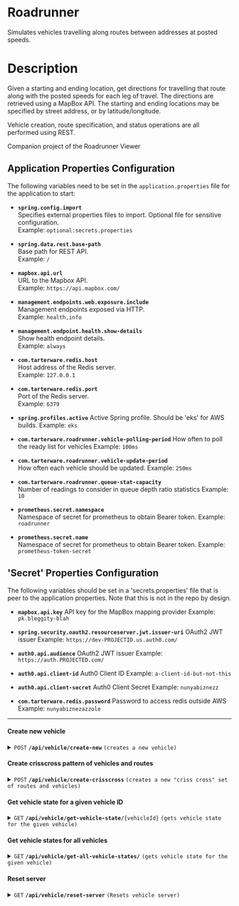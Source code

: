 # Roadrunner
Simulates vehicles travelling along routes between addresses at posted speeds.

# Description

Given a starting and ending location, get directions for travelling that route along with the posted speeds for each leg of travel.  The directions are retrieved using a MapBox API.  The starting and ending locations may be specified by street address, or by latitude/longitude.

Vehicle creation, route specification, and status operations are all performed using REST.

Companion project of the Roadrunner Viewer

## Application Properties Configuration

The following variables need to be set in the `application.properties` file for the application to start:

- **`spring.config.import`**  
  Specifies external properties files to import. Optional file for sensitive configuration.  
  Example: `optional:secrets.properties`

- **`spring.data.rest.base-path`**  
  Base path for REST API.  
  Example: `/`

- **`mapbox.api.url`**  
  URL to the Mapbox API.  
  Example: `https://api.mapbox.com/`

- **`management.endpoints.web.exposure.include`**  
  Management endpoints exposed via HTTP.  
  Example: `health,info`

- **`management.endpoint.health.show-details`**  
  Show health endpoint details.  
  Example: `always`

- **`com.tarterware.redis.host`**  
  Host address of the Redis server.  
  Example: `127.0.0.1`

- **`com.tarterware.redis.port`**  
  Port of the Redis server.  
  Example: `6379`

- **`spring.profiles.active`**
  Active Spring profile.  Should be 'eks' for AWS builds.
  Example: `eks`

- **`com.tarterware.roadrunner.vehicle-polling-period`**
  How often to poll the ready list for vehicles
  Example: `100ms`

- **`com.tarterware.roadrunner.vehicle-update-period`**  
  How often each vehicle should be updated.
  Example: `250ms`

- **`com.tarterware.roadrunner.queue-stat-capacity`**  
  Number of readings to consider in queue depth ratio statistics
  Example: `10`

- **`prometheus.secret.namespace`**  
  Namespace of secret for prometheus to obtain Bearer token.
  Example: `roadrunner`

- **`prometheus.secret.name`**  
  Namespace of secret for prometheus to obtain Bearer token.
  Example: `prometheus-token-secret`
 

## 'Secret' Properties Configuration

The following variables should be set in a 'secrets.properties' file that is peer to the application properties.  Note that this is not in the repo by design.

- **`mapbox.api.key`**
  API key for the MapBox mapping provider
  Example: `pk.bleggity-blah`

- **`spring.security.oauth2.resourceserver.jwt.issuer-uri`**
  OAuth2 JWT issuer
  Example: `https://dev-PROJECTID.us.auth0.com/`

- **`auth0.api.audience`**
  OAuth2 JWT issuer
  Example: `https://auth.PROJECTED.com/`

- **`auth0.api.client-id`**
  Auth0 Client ID
  Example: `a-client-id-but-not-this`

- **`auth0.api.client-secret`**
  Auth0 Client Secret
  Example: `nunyabiznezz`

- **`com.tarterware.redis.password`**
  Password to access redis outside AWS
  Example: `nunyabiznezazzole`


------------------------------------------------------------------------------------------

#### Create new vehicle

<details>
 <summary><code>POST</code> <code><b>/api/vehicle/create-new</b></code> <code>(creates a new vehicle)</code></summary>

##### Parameters

> | name      |  type     | data type               | description                                                           |
> |-----------|-----------|-------------------------|-----------------------------------------------------------------------|
> | None      |  required | object (JSON or YAML)   | N/A  |

##### Responses

> | http code     | content-type                      | response                                                            |
> |---------------|-----------------------------------|---------------------------------------------------------------------|
> | `201`         | `text/plain;charset=UTF-8`        | `Vehicle created successfully`                                      |
> | `400`         | `application/json`                | `{"code":"400","message":"Bad Request"}`                            |
> | `405`         | `text/html;charset=utf-8`         | None                                                                |

##### Example cURL

> ```javascript
>  curl -X POST http://localhost:8080/api/vehicle/create-new -H "Content-Type: application/json" -d "{ \"listStops\": [ { \"address1\": \"10201 White Settlement Rd\", \"city\": \"Fort Worth\", \"state\": \"TX\", \"zipCode\": \"76108\" }, { \"address1\": \"12301 Camp Bowie W Blvd\", \"city\": \"Aledo\", \"state\": \"TX\", \"zipCode\": \"76008\" } ] }"```
</details>

#### Create crisscross pattern of vehicles and routes

<details>
 <summary><code>POST</code> <code><b>/api/vehicle/create-crisscross</b></code> <code>(creates a new "criss cross" set of routes and vehicles)</code></summary>

##### Parameters

> | name      |  type     | data type               | description                                                           |
> |-----------|-----------|-------------------------|-----------------------------------------------------------------------|
> | None      |  required | object (JSON or YAML)   | N/A  |

##### Responses

> | http code     | content-type                      | response                                                            |
> |---------------|-----------------------------------|---------------------------------------------------------------------|
> | `201`         | `text/plain;charset=UTF-8`        | `Configuration created successfully`                                |
> | `400`         | `application/json`                | `{"code":"400","message":"Bad Request"}`                            |
> | `405`         | `text/html;charset=utf-8`         | None                                                                |

##### Example cURL

> ```javascript
>  curl -X POST http://localhost:8080/api/vehicle/create-crisscross -H "Content-Type: application/json" -d "{ \"degLatitude\": 32.7507, "degLongitude": -97.3286, "kmRadius": 50.0, "vehicleCount": 36 }"
</details>

#### Get vehicle state for a given vehicle ID

<details>
 <summary><code>GET</code> <code><b>/api/vehicle/get-vehicle-state/</b>{vehicleId}</code> <code>(gets vehicle state for the given vehicle)</code></summary>

##### Parameters

> | name      |  type     | data type               | description                                                           |
> |-----------|-----------|-------------------------|-----------------------------------------------------------------------|
> | vehicleId |  required | string                  | ID of vehicle to retrieve |

##### Responses

> | http code     | content-type                      | response                                                            |
> |---------------|-----------------------------------|---------------------------------------------------------------------|
> | `201`         | `text/plain;charset=UTF-8`        | `Configuration created successfully`                                |
> | `400`         | `application/json`                | `{"code":"400","message":"Bad Request"}`                            |
> | `405`         | `text/html;charset=utf-8`         | None                                                                |

##### Example cURL

> ```javascript
>  curl -X GET http://localhost:8080/api/vehicle/get-vehicle-state/create-crisscross/778afa04-2fd9-44e7-8e15-a4ccd835a608 -H "Content-Type: application/json"

</details>

#### Get vehicle states for all vehicles

<details>
 <summary><code>GET</code> <code><b>/api/vehicle/get-all-vehicle-states/</b></code> <code>(gets vehicle state for the given vehicle)</code></summary>

##### Parameters

> | name      |  type     | data type               | description                                                           |
> |-----------|-----------|-------------------------|-----------------------------------------------------------------------|
> | vehicleId |  required | string                  | ID of vehicle to retrieve |

##### Responses

> | http code     | content-type                      | response                                                            |
> |---------------|-----------------------------------|---------------------------------------------------------------------|
> | `201`         | `text/plain;charset=UTF-8`        | `Configuration created successfully`                                |
> | `400`         | `application/json`                | `{"code":"400","message":"Bad Request"}`                            |
> | `405`         | `text/html;charset=utf-8`         | None                                                                |

##### Example cURL

> ```javascript
>  curl -X GET http://localhost:8080/api/vehicle/get-all-vehicle-states -H "Content-Type: application/json"

</details>

#### Reset server

<details>
 <summary><code>GET</code> <code><b>/api/vehicle/reset-server</b></code> <code>(Resets vehicle server)</code></summary>

##### Parameters

> | name      |  type     | data type               | description                                                           |
> |-----------|-----------|-------------------------|-----------------------------------------------------------------------|
> | None      |  required | object (JSON or YAML)   | N/A  |


##### Responses

> | http code     | content-type                      | response                                                            |
> |---------------|-----------------------------------|---------------------------------------------------------------------|
> | `201`         | `text/plain;charset=UTF-8`        | `Configuration created successfully`                                |
> | `405`         | `text/html;charset=utf-8`         | None                                                                |

##### Example cURL

> ```javascript
>  curl -X GET http://localhost:8080/api/vehicle/reset-server -H "Content-Type: application/json"

</details>

